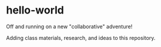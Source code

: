 # hello-world
Off and running on a new "collaborative" adventure!

Adding class materials, research, and ideas to this repository.
